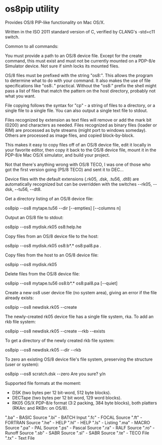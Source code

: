 # os8pip utility
Provides OS/8 PIP-like functionality on Mac OS/X.

Written in the ISO 2011 standard version of C, verified by CLANG's
-std=c11 switch.

Common to all commands:

You must provide a path to an OS/8 device file.  Except for the create
command, this must exist and must not be currently mounted on a
PDP-8/e Simulator device.  Not sure if simh locks its mounted files.

OS/8 files must be prefixed with the string "os8:".  This allows the
program to determine what to do with your command.  It also makes the
use of file specifications like "os8:*.*" practical.  Without the "os8:"
prefix the shell might pass a list of files that match the pattern on
the host directory, probably not what you want.

File copying follows the syntax for "cp" - a string of files to
a directory, or a single file to a single file.  You can also output a
single text file to stdout.

Files recognized by extension as text files will remove or add the
mark bit (0200) and <cr> characters as needed.  Files recognized as
binary files (loader or RIM) are processed as byte streams (might
port to windows someday).  Others are processed as image files, and
copied block-by-block.

This makes it easy to copy files off of an OS/8 device file, edit it
locally in your favorite editor, then copy it back to the OS/8 device
file, mount it in the PDP-8/e Mac OS/X simulator, and build your
project.

Not that there's anything wrong with OS/8 TECO, I was one of those
who got the first version going (PS/8 TECO) and sent it to DEC...

Device files with the default extensions (.rk05, .dsk, .tu56, .dt8)
are automatically recognized but can be overridden with the switches
--rk05, --dsk, --tu56, --dt8.
 
Get a directory listing of an OS/8 device file:

os8pip --os8 mytape.tu56 --dir [--empties] [--columns n]

Output an OS/8 file to stdout:
 
os8pip --os8 mydisk.rk05 os8:help.he

Copy files from an OS/8 device file to the host:

os8pip --os8 mydisk.rk05 os8:b*.* os8:pal8.pa .

Copy files from the host to an OS/8 device file:

os8pip --os8 mydisk.rk05

Delete files from the OS/8 device file:

os8pip --os8 mytape.tu56 os8:b*.* os8:pal8.pa [--quiet]
 
Create a new os8 user device file (no system area), giving an
error if the file already exists:

os8pip --os8 newdisk.rk05 --create

The newly-created rk05 device file has a single file system,
rka.  To add an rkb file system:
 
os8pip --os8 newdisk.rk05 --create --rkb --exists

To get a directory of the newly created rkb file system:
 
os8pip --os8 newdisk.rk05 --dir --rkb
 
To zero an existing OS/8 device file's file system, preserving
the structure (user or system):

os8pip --os8 scratch.dsk --zero
Are you sure? y/n

Supported file formats at the moment:

 - DSK (two bytes per 12 bit-word, 512 byte blocks).
 - DECTape (two bytes per 12 bit word, 129 word blocks).
 - RK05 OS/X PDP-8/e format (3:2 packing, 384 byte blocks),
   both platters (RKAn: and RKBn: on OS/8).

 ".ba" - BASIC Source
 ".bi" - BATCH Input
 ".fc" - FOCAL Source
 ".ft" - FORTRAN Source
 ".he" - HELP
 ".hl" - HELP
 ".ls" - Listing
 ".ma" - MACRO Source
 ".pa" - PAL Source
 ".ps" - Pascal Source
 ".ra" - RALF Source
 ".ro" - Runoff Source
 ".sb" - SABR Source
 ".sl" - SABR Source
 ".te" - TECO File
 ".tx" - Text File

